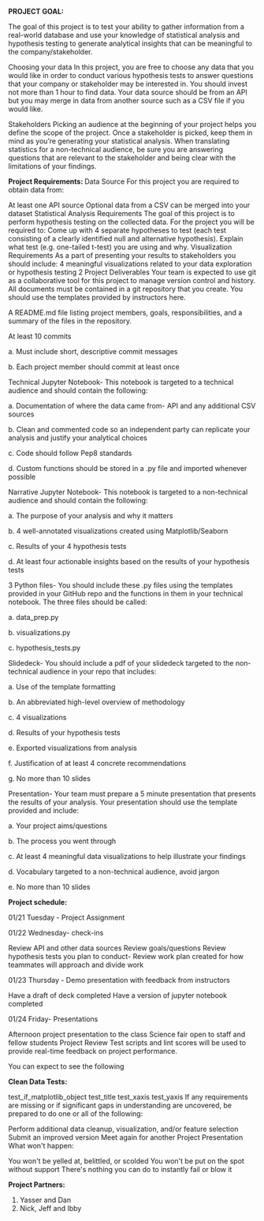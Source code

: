 <b> PROJECT GOAL: </b>

The goal of this project is to test your ability to gather information from a real-world database and use your knowledge of statistical analysis and hypothesis testing to generate analytical insights that can be meaningful to the company/stakeholder.

Choosing your data In this project, you are free to choose any data that you would like in order to conduct various hypothesis tests to answer questions that your company or stakeholder may be interested in. You should invest not more than 1 hour to find data. Your data source should be from an API but you may merge in data from another source such as a CSV file if you would like.

Stakeholders Picking an audience at the beginning of your project helps you define the scope of the project. Once a stakeholder is picked, keep them in mind as you’re generating your statistical analysis. When translating statistics for a non-technical audience, be sure you are answering questions that are relevant to the stakeholder and being clear with the limitations of your findings.

<b> Project Requirements: </b> Data Source For this project you are required to obtain data from:

At least one API source Optional data from a CSV can be merged into your dataset Statistical Analysis Requirements The goal of this project is to perform hypothesis testing on the collected data. For the project you will be required to: Come up with 4 separate hypotheses to test (each test consisting of a clearly identified null and alternative hypothesis). Explain what test (e.g. one-tailed t-test) you are using and why. Visualization Requirements As a part of presenting your results to stakeholders you should include: 4 meaningful visualizations related to your data exploration or hypothesis testing 2 Project Deliverables Your team is expected to use git as a collaborative tool for this project to manage version control and history. All documents must be contained in a git repository that you create. You should use the templates provided by instructors here.

A README.md file listing project members, goals, responsibilities, and a summary of the files in the repository.

At least 10 commits

a. Must include short, descriptive commit messages

b. Each project member should commit at least once


Technical Jupyter Notebook- This notebook is targeted to a technical audience and should contain the following:

a. Documentation of where the data came from- API and any additional CSV sources

b. Clean and commented code so an independent party can replicate your analysis and justify your analytical choices

c. Code should follow Pep8 standards

d. Custom functions should be stored in a .py file and imported whenever possible


Narrative Jupyter Notebook- This notebook is targeted to a non-technical audience and should contain the following:

a. The purpose of your analysis and why it matters

b. 4 well-annotated visualizations created using Matplotlib/Seaborn

c. Results of your 4 hypothesis tests

d. At least four actionable insights based on the results of your hypothesis tests


3 Python files- You should include these .py files using the templates provided in your GitHub repo and the functions in them in your technical notebook. The three files should be called:

a. data_prep.py

b. visualizations.py

c. hypothesis_tests.py

Slidedeck- You should include a pdf of your slidedeck targeted to the non-technical audience in your repo that includes:

a. Use of the template formatting

b. An abbreviated high-level overview of methodology

c. 4 visualizations

d. Results of your hypothesis tests

e. Exported visualizations from analysis

f. Justification of at least 4 concrete recommendations

g. No more than 10 slides

Presentation- Your team must prepare a 5 minute presentation that presents the results of your analysis. Your presentation should use the template provided and include:

a. Your project aims/questions

b. The process you went through

c. At least 4 meaningful data visualizations to help illustrate your findings

d. Vocabulary targeted to a non-technical audience, avoid jargon

e. No more than 10 slides

<b>Project schedule:</b>

01/21 Tuesday - Project Assignment

01/22 Wednesday- check-ins

Review API and other data sources Review goals/questions Review hypothesis tests you plan to conduct- Review work plan created for how teammates will approach and divide work

01/23 Thursday - Demo presentation with feedback from instructors

Have a draft of deck completed Have a version of jupyter notebook completed

01/24 Friday- Presentations

Afternoon project presentation to the class Science fair open to staff and fellow students Project Review Test scripts and lint scores will be used to provide real-time feedback on project performance.

You can expect to see the following

<b> Clean Data Tests: </b>

test_if_matplotlib_object test_title test_xaxis test_yaxis If any requirements are missing or if significant gaps in understanding are uncovered, be prepared to do one or all of the following:

Perform additional data cleanup, visualization, and/or feature selection Submit an improved version Meet again for another Project Presentation What won't happen:

You won't be yelled at, belittled, or scolded You won't be put on the spot without support There's nothing you can do to instantly fail or blow it


<b>Project Partners:</b>

1. Yasser and Dan
2. Nick, Jeff and Ibby

